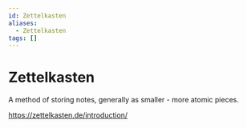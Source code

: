 ```yaml
---
id: Zettelkasten
aliases:
  - Zettelkasten
tags: []
---
```


# Zettelkasten

A method of storing notes, generally as smaller - more atomic pieces.

https://zettelkasten.de/introduction/
